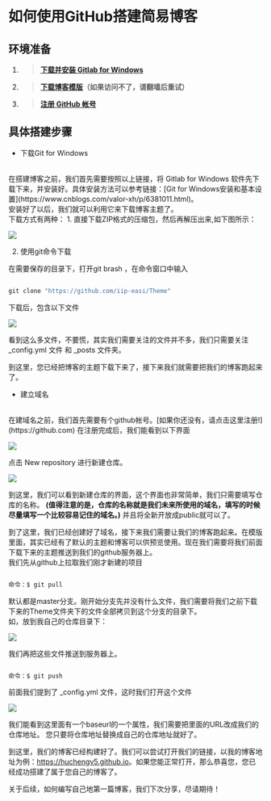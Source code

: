 

# 如何使用GitHub搭建简易博客

<!-- more -->

## 环境准备
1. >**[下载并安装 Gitlab for Windows](https://gitforwindows.org)**
1. >**[下载博客模版](https://github.com/iip-easi/Theme)（如果访问不了，请翻墙后重试）**
1. >**[注册 GitHub 帐号](https://github.com)**

## 具体搭建步骤

- 下载Git for Windows
<br/>
在搭建博客之前，我们首先需要按照以上链接，将 Gitlab for Windows 软件先下载下来，并安装好。具体安装方法可以参考链接：[Git for Windows安装和基本设置](https://www.cnblogs.com/valor-xh/p/6381011.html)。
<br/>
安装好了以后，我们就可以利用它来下载博客主题了。<br/>
下载方式有两种：
1. 直接下载ZIP格式的压缩包，然后再解压出来,如下图所示：

![](https://i.loli.net/2018/09/03/5b8c8bb184797.jpg)

2. 使用git命令下载

在需要保存的目录下，打开git brash ，在命令窗口中输入
```csharp

git clone "https://github.com/iip-easi/Theme"

```
下载后，包含以下文件<br/>

![](https://i.loli.net/2018/09/03/5b8cbb33f1354.jpg)

看到这么多文件，不要慌，其实我们需要关注的文件并不多，我们只需要关注 _config.yml 文件 和 _posts 文件夹。

到这里，您已经把博客的主题下载下来了，接下来我们就需要把我们的博客跑起来了。

- 建立域名
<br/>
在建域名之前，我们首先需要有个github帐号。[如果你还没有，请点击这里注册!](https://github.com)
在注册完成后，我们能看到以下界面
<br/>

![](https://i.loli.net/2018/09/03/5b8cba9b4aefb.jpg)

点击 New repository 进行新建仓库。

![](https://i.loli.net/2018/09/03/5b8cbc2893758.jpg)

到这里，我们可以看到新建仓库的界面，这个界面也非常简单，我们只需要填写仓库的名称。
**(值得注意的是，仓库的名称就是我们未来所使用的域名，填写的时候尽量填写一个比较容易记住的域名。)**
并且将全新开放成public就可以了。

到了这里，我们已经创建好了域名，接下来我们需要让我们的博客跑起来。在模版里面，其实已经有了默认的主题和博客可以供预览使用。现在我们需要将我们前面下载下来的主题推送到我们的github服务器上。<br/>
我们先从github上拉取我们刚才新建的项目

```csharp

命令：$ git pull

```
默认都是master分支。刚开始分支先并没有什么文件，我们需要将我们之前下载下来的Theme文件夹下的文件全部拷贝到这个分支的目录下。
<br/>如，放到我自己的仓库目录下：

![](https://i.loli.net/2018/09/03/5b8cbe2e5a1e6.jpg)

我们再把这些文件推送到服务器上。

```csharp

命令：$ git push

```

前面我们提到了 _config.yml 文件，这时我们打开这个文件<br/>

![](https://i.loli.net/2018/09/03/5b8cbf237a5d6.jpg)

我们能看到这里面有一个baseurl的一个属性，我们需要把里面的URL改成我们的仓库地址。
您只要将仓库地址替换成自己的仓库地址就好了。

到这里，我们的博客已经构建好了。我们可以尝试打开我们的链接，以我的博客地址为例：<https://huchengv5.github.io>。如果您能正常打开，那么恭喜您，您已经成功搭建了属于您自己的博客了。

关于后续，如何编写自己地第一篇博客，我们下次分享，尽请期待！